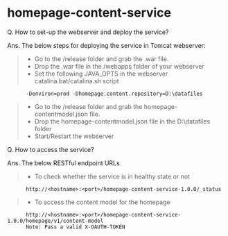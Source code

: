 # homepage-content-service

Q. How to set-up the webserver and deploy the service?

Ans. The below steps for deploying the service in Tomcat webserver:
> - Go to the /release folder and grab the .war file. 
> - Drop the .war file in the /webapps folder of your webserver
> - Set the following JAVA_OPTS in the webserver catalina.bat/catalina.sh script
     
          -Denviron=prod -Dhomepage.content.repository=D:\datafiles
     
> - Go to the /release folder and grab the homepage-contentmodel.json file. 
> - Drop the homepage-contentmodel.json file in the D:\datafiles folder
> - Start/Restart the webserver

Q. How to access the service?

Ans. The below RESTful endpoint URLs
> - To check whether the service is in healthy state or not
     
          http://<hostname>:<port>/homepage-content-service-1.0.0/_status

> - To access the content model for the homepage
     
          http://<hostname>:<port>/homepage-content-service-1.0.0/homepage/v1/content-model
          Note: Pass a valid X-OAUTH-TOKEN
